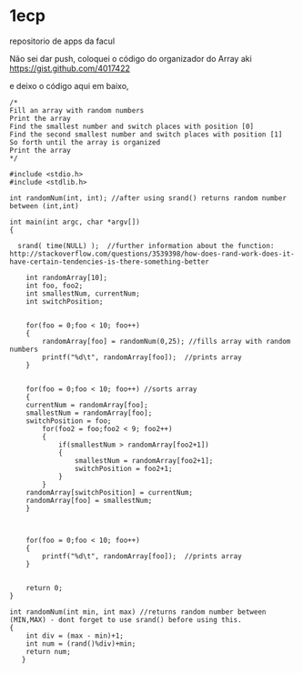 1ecp
====

repositorio de apps da facul

Não sei dar push, coloquei o código do organizador do Array aki https://gist.github.com/4017422

e deixo o código aqui em baixo, 












    /*
    Fill an array with random numbers
    Print the array
    Find the smallest number and switch places with position [0]
    Find the second smallest number and switch places with position [1]
    So forth until the array is organized
    Print the array
    */
    
    #include <stdio.h>
    #include <stdlib.h>
    
    int randomNum(int, int); //after using srand() returns random number between (int,int)
    
    int main(int argc, char *argv[])
    {
    
      srand( time(NULL) );  //further information about the function:	http://stackoverflow.com/questions/3539398/how-does-rand-work-does-it-have-certain-tendencies-is-there-something-better
	    
	    int randomArray[10];
	    int foo, foo2;
	    int smallestNum, currentNum;
	    int switchPosition;
	    
    	
	    for(foo = 0;foo < 10; foo++)
	    {
		    randomArray[foo] = randomNum(0,25); //fills array with random numbers
		    printf("%d\t", randomArray[foo]);  //prints array 
	    }
    	
	    
	    for(foo = 0;foo < 10; foo++) //sorts array
	    {
	    currentNum = randomArray[foo];
	    smallestNum = randomArray[foo];
	    switchPosition = foo;
		    for(foo2 = foo;foo2 < 9; foo2++)
		    {
			    if(smallestNum > randomArray[foo2+1])
			    {
				    smallestNum = randomArray[foo2+1];
				    switchPosition = foo2+1;
			    }
		    }
    	randomArray[switchPosition] = currentNum;
    	randomArray[foo] = smallestNum;
	    }
    
    
	    
    	for(foo = 0;foo < 10; foo++)
	    {
		    printf("%d\t", randomArray[foo]);  //prints array 
	    }
    
	    
        return 0;
    }
    
    int randomNum(int min, int max) //returns random number between (MIN,MAX) - dont forget to use srand() before using this. 
    {     
        int div = (max - min)+1;
        int num = (rand()%div)+min;  
        return num;  
       }